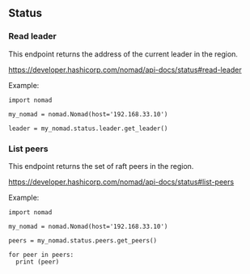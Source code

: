 ## Status

### Read leader

This endpoint returns the address of the current leader in the region.

https://developer.hashicorp.com/nomad/api-docs/status#read-leader

Example:

```
import nomad

my_nomad = nomad.Nomad(host='192.168.33.10')

leader = my_nomad.status.leader.get_leader()
```

### List peers

This endpoint returns the set of raft peers in the region.

https://developer.hashicorp.com/nomad/api-docs/status#list-peers

Example:

```
import nomad

my_nomad = nomad.Nomad(host='192.168.33.10')

peers = my_nomad.status.peers.get_peers()

for peer in peers:
  print (peer)
```
